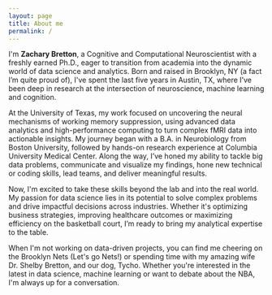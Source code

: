 ```yaml
---
layout: page
title: About me
permalink: /
---
```


I'm **Zachary Bretton**, a Cognitive and Computational Neuroscientist with a freshly earned Ph.D., eager to transition from academia into the dynamic world of data science and analytics. Born and raised in Brooklyn, NY (a fact I’m quite proud of), I've spent the last five years in Austin, TX, where I’ve been deep in research at the intersection of neuroscience, machine learning and cognition.

At the University of Texas, my work focused on uncovering the neural mechanisms of working memory suppression, using advanced data analytics and high-performance computing to turn complex fMRI data into actionable insights. My journey began with a B.A. in Neurobiology from Boston University, followed by hands-on research experience at Columbia University Medical Center. Along the way, I’ve honed my ability to tackle big data problems, communicate and visualize my findings, hone new technical or coding skills, lead teams, and deliver meaningful results.

Now, I'm excited to take these skills beyond the lab and into the real world. My passion for data science lies in its potential to solve complex problems and drive impactful decisions across industries. Whether it's optimizing business strategies, improving healthcare outcomes or maximizing efficiency on the basketball court, I’m ready to bring my analytical expertise to the table.

When I'm not working on data-driven projects, you can find me cheering on the Brooklyn Nets (Let's go Nets!) or spending time with my amazing wife Dr. Shelby Bretton, and our dog, Tycho. Whether you're interested in the latest in data science, machine learning or want to debate about the NBA, I'm always up for a conversation.